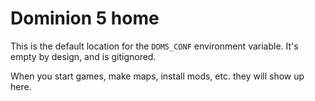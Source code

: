# Dominion 5 home

This is the default location for the `DOM5_CONF` environment variable. It's empty by design, and is gitignored.

When you start games, make maps, install mods, etc. they will show up here.